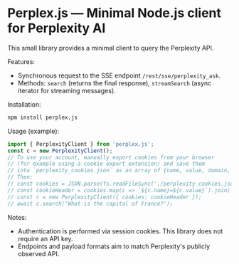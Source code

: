
# Perplex.js — Minimal Node.js client for Perplexity AI

This small library provides a minimal client to query the Perplexity API.


Features:
- Synchronous request to the SSE endpoint `/rest/sse/perplexity_ask`.
- Methods: `search` (returns the final response), `streamSearch` (async iterator for streaming messages).

Installation:

```bash
npm install perplex.js
```



Usage (example):

```js
import { PerplexityClient } from 'perplex.js';
const c = new PerplexityClient();
// To use your account, manually export cookies from your browser
// (for example using a cookie export extension) and save them
// into `perplexity_cookies.json` as an array of {name, value, domain, ...} objects.
// Then:
// const cookies = JSON.parse(fs.readFileSync('./perplexity_cookies.json', 'utf8'));
// const cookieHeader = cookies.map(c => `${c.name}=${c.value}`).join('; ');
// const c = new PerplexityClient({ cookies: cookieHeader });
// await c.search('What is the capital of France?');
```

Notes:
 - Authentication is performed via session cookies. This library does not require an API key.
 - Endpoints and payload formats aim to match Perplexity's publicly observed API.
